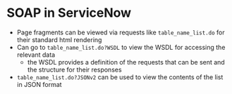 # SOAP in ServiceNow

* Page fragments can be viewed via requests like `table_name_list.do` for their standard html rendering
* Can go to `table_name_list.do?WSDL` to view the WSDL for accessing the relevant data
    - the WSDL provides a definition of the requests that can be sent and the structure for their responses
* `table_name_list.do?JSONv2` can be used to view the contents of the list in JSON format